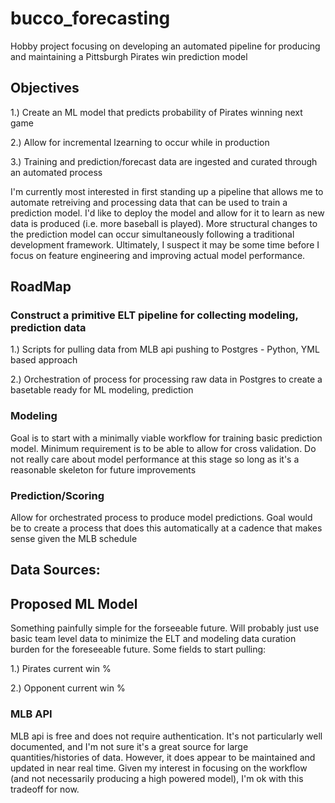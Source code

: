 # bucco_forecasting
Hobby project focusing on developing an automated pipeline for producing and maintaining a Pittsburgh Pirates win prediction model


## Objectives

1.) Create an ML model that predicts probability of Pirates winning next game

2.) Allow for incremental lzearning to occur while in production 

3.) Training and prediction/forecast data are ingested and curated through an automated process 

I'm currently most interested in first standing up a pipeline that allows me to automate retreiving and processing data that can be used to train a prediction model. I'd like to deploy the model and allow for it to learn as new data is produced (i.e. more baseball is played). More structural changes to the prediction model can occur simultaneously following a traditional development framework. Ultimately, I suspect it may be some time before I focus on feature engineering and improving actual model performance. 

## RoadMap

### Construct a primitive ELT pipeline for collecting modeling, prediction data

 
1.) Scripts for pulling data from MLB api pushing to Postgres
    - Python, YML based approach 

2.) Orchestration of process for processing raw data in Postgres to create a basetable ready for ML modeling, prediction


### Modeling

Goal is to start with a minimally viable workflow for training basic prediction model. Minimum requirement is to be able to allow for cross validation. Do not really care about model performance at this stage so long as it's a reasonable skeleton for future improvements

### Prediction/Scoring 

Allow for orchestrated process to produce model predictions. Goal would be to create a process that does this automatically at a cadence that makes sense given the MLB schedule

## Data Sources:

## Proposed ML Model

Something painfully simple for the forseeable future. Will probably just use basic team level data to minimize the ELT and modeling data curation burden for the foreseeable future. Some fields to start pulling:

1.) Pirates current win %

2.) Opponent current win %

### MLB API
MLB api is free and does not require authentication. It's not particularly well documented, and I'm not sure it's a great source for large quantities/histories of data. However, it does appear to be maintained and updated in near real time. Given my interest in focusing on the workflow (and not necessarily producing a high powered model), I'm ok with this tradeoff for now. 
